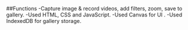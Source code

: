 ##Functions
  -Capture image & record videos, add filters, zoom, save to gallery.
  -Used HTML, CSS and JavaScript.
  -Used Canvas for UI .
  -Used IndexedDB for gallery storage.
